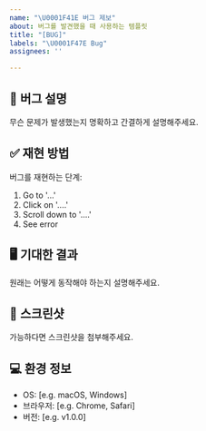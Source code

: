 ```yaml
---
name: "\U0001F41E 버그 제보"
about: 버그를 발견했을 때 사용하는 템플릿
title: "[BUG]"
labels: "\U0001F47E Bug"
assignees: ''

---
```


## 🐛 버그 설명
무슨 문제가 발생했는지 명확하고 간결하게 설명해주세요.

## ✅ 재현 방법
버그를 재현하는 단계:
1. Go to '...'
2. Click on '....'
3. Scroll down to '....'
4. See error

## 🖥️ 기대한 결과
원래는 어떻게 동작해야 하는지 설명해주세요.

## 📸 스크린샷
가능하다면 스크린샷을 첨부해주세요.

## 💻 환경 정보
- OS: [e.g. macOS, Windows]
- 브라우저: [e.g. Chrome, Safari]
- 버전: [e.g. v1.0.0]
